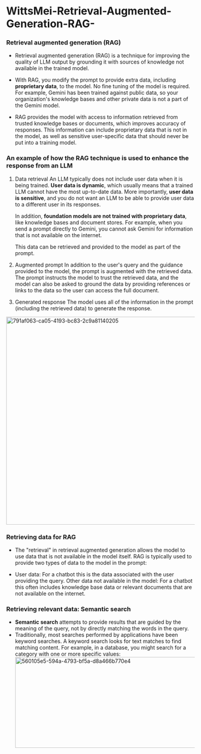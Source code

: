 # WittsMei-Retrieval-Augmented-Generation-RAG-

### Retrieval augmented generation (RAG) 
- Retrieval augmented generation (RAG) is a technique for improving the quality of LLM output by grounding it with sources of knowledge not available in the trained model.

- With RAG, you modify the prompt to provide extra data, including **proprietary data**, to the model. No fine tuning of the model is required. For example, Gemini has been trained against public data, so your organization's knowledge bases and other private data is not a part of the Gemini model.

- RAG provides the model with access to information retrieved from trusted knowledge bases or documents, which improves accuracy of responses. This information can include proprietary data that is not in the model, as well as sensitive user-specific data that should never be put into a training model.


### An example of how the RAG technique is used to enhance the response from an LLM
1. Data retrieval
An LLM typically does not include user data when it is being trained. **User data is dynamic**, which usually means that a trained LLM cannot have the most up-to-date data. More importantly, **user data is sensitive**, and you do not want an LLM to be able to provide user data to a different user in its responses.

   In addition, **foundation models are not trained with proprietary data**, like knowledge bases and document stores. For example, when you send a prompt directly to Gemini, you cannot ask Gemini for information that is not    available on the internet.

   This data can be retrieved and provided to the model as part of the prompt.

2. Augmented prompt
In addition to the user's query and the guidance provided to the model, the prompt is augmented with the retrieved data. The prompt instructs the model to trust the retrieved data, and the model can also be asked to ground the data by providing references or links to the data so the user can access the full document.

3. Generated response
The model uses all of the information in the prompt (including the retrieved data) to generate the response.
<img width="1276" height="554" alt="791af063-ca05-4193-bc83-2c9a81140205" src="https://github.com/user-attachments/assets/e185ea73-59ff-45ea-a66d-7d8be416a3dc" />

### Retrieving data for RAG

- The "retrieval" in retrieval augmented generation allows the model to use data that is not available in the model itself. RAG is typically used to provide two types of data to the model in the prompt:

- User data: For a chatbot this is the data associated with the user providing the query.
Other data not available in the model: For a chatbot this often includes knowledge base data or relevant documents that are not available on the internet.

### Retrieving relevant data: Semantic search
- **Semantic search** attempts to provide results that are guided by the meaning of the query, not by directly matching the words in the query.
- Traditionally, most searches performed by applications have been keyword searches. A keyword search looks for text matches to find matching content. For example, in a database, you might search for a category with one or more specific values:
  <img width="1540" height="242" alt="560105e5-594a-4793-bf5a-d8a466b770e4" src="https://github.com/user-attachments/assets/4bc48a36-a7e9-478b-bfb5-3a5818ebf603" />









